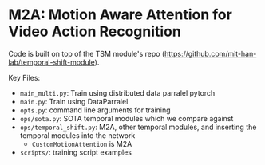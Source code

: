 # M2A: Motion Aware Attention for Video Action Recognition 

Code is built on top of the TSM module's repo (https://github.com/mit-han-lab/temporal-shift-module). 

Key Files: 
- `main_multi.py`: Train using distributed data parralel pytorch 
- `main.py`: Train using DataParralel
- `opts.py`: command line arguments for training 
- `ops/sota.py`: SOTA temporal modules which we compare against 
- `ops/temporal_shift.py`: M2A, other temporal modules, and inserting the temporal modules into the network 
  - `CustomMotionAttention` is M2A
- `scripts/`: training script examples 


